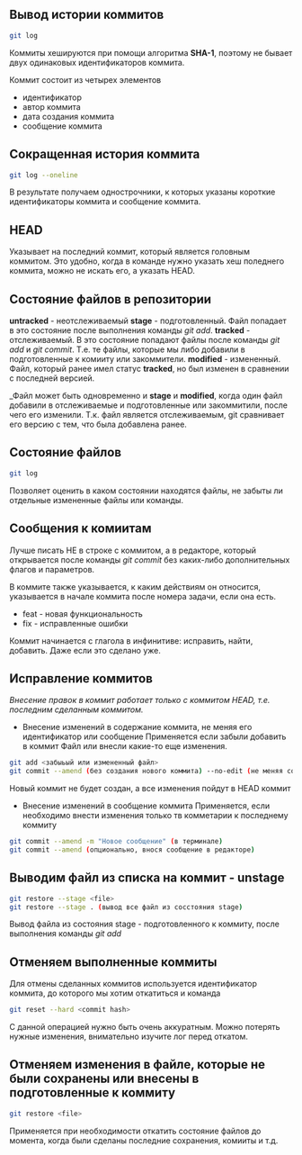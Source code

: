 Вывод истории коммитов
---
```bash
git log
```

Коммиты хешируются при помощи алгоритма **SHA-1**, поэтому не бывает двух одинаковых идентификаторов коммита.

Коммит состоит из четырех элементов
- идентификатор
- автор коммита
- дата создания коммита
- сообщение коммита

Сокращенная история коммита
---
```bash
git log --oneline
```
В результате получаем однострочники, к которых указаны короткие идентификаторы коммита и сообщение коммита.

HEAD
---
Указывает на последний коммит, который является головным коммитом. Это удобно,
когда в команде нужно указать хеш поледнего коммита, можно не искать его, а указать HEAD.

Состояние файлов в репозитории
---
**untracked** - неотслеживаемый
**stage** - подготовленный. Файл попадает в это состояние после выполнения команды _git add_.
**tracked** - отслеживаемый. В это состояние попадают файлы после команды _git add_ и _git commit_.
Т.е. те файлы, которые мы либо добавили в подготовленные к комииту или закоммители.
**modified** - измененный. Файл, который ранее имел статус **tracked**, но был изменен в сравнении с последней версией.

_Файл может быть одновременно и **stage** и **modified**, когда один файл добавили в отслеживаемые и подготовленные
или закоммитили, после чего его изменили. Т.к. файл является отслеживаемым, git сравнивает его версию с тем, что была
добавлена ранее.

Состояние файлов
---
```bash
git log
```
Позволяет оценить в каком состоянии находятся файлы, не забыты ли отдельные измененные файлы или команды.

Сообщения к комиитам
---
Лучше писать НЕ в строке с коммитом, а в редакторе, который открывается после команды _git commit_ без каких-либо
дополнительных флагов и параметров.

В коммите также указывается, к каким действиям он относится, указывается в начале коммита после номера задачи,
если она есть.
- feat - новая функциональность
- fix - исправленные ошибки

Коммит начинается с глагола в инфинитиве: исправить, найти, добавить. Даже если это сделано уже.

Исправление коммитов
---
_Внесение правок в коммит работает только с коммитом HEAD, т.е. последним сделанным коммитом._

- Внесение изменений в содержание коммита, не меняя его идентификатор или сообщение
Применяется если забыли добавить в коммит Файл или внесли какие-то еще изменения.
```bash
git add <забыьый или измененный файл>
git commit --amend (без создания нового коммита) --no-edit (не меняя сообщение коммита)
```
Новый коммит не будет создан, а все изменения пойдут в HEAD коммит

- Внесение изменений в сообщение коммита
Применяется, если необходимо внести изменения только тв комметарии к последнему коммиту
```bash
git commit --amend -m "Новое сообщение" (в терминале)
git commit --amend (опционально, внося сообщение в редакторе)
```

Выводим файл из списка на коммит - unstage
---
```bash
git restore --stage <file>
git restore --stage . (вывод все файл из сосстояния stage)
```
Вывод файла из состояния stage - подготовленного к коммиту, после выполнения команды _git add_

Отменяем выполненные коммиты
---
Для отмены сделанных коммитов используется идентификатор коммита, до которого мы хотим откатиться и команда
```bash
git reset --hard <commit hash>
```
С данной операцией нужно быть очень аккуратным. Можно потерять нужные изменения, внимательно изучите лог перед откатом.

Отменяем изменения в файле, которые не были сохранены или внесены в подготовленные к коммиту
---
```bash
git restore <file>
```
Применяется при необходимости откатить состояние файлов до момента, когда были сделаны последние сохранения, комииты и т.д.


